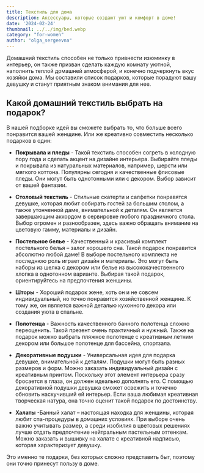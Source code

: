 ```yaml
---
title: Текстиль для дома
description: Аксессуары, которые создают уют и комфорт в доме!
date: '2024-02-24'
thumbnail: ../../img/bed.webp
category: "for-women"
author: "olga_sergeevna"
---
```


Домашний текстиль способен не только привнести изюминку в интерьер, он также призван сделать каждую комнату уютной, наполнить теплой домашней атмосферой, и конечно подчеркнуть вкус хозяйки дома. Мы составили список подарков, которые порадуют вашу девушку и станут приятным знаком внимания для нее.

## Какой домашний текстиль выбрать на подарок?

В нашей подборке идей вы сможете выбрать то, что больше всего понравится вашей женщине. Или же креативно совместить несколько подарков в один:

- **Покрывала и пледы** - Такой текстиль способен согреть в холодную пору года и сделать акцент на дизайне интерьера. Выбирайте пледы и покрывала из натуральных материалов, например, шерсти или мягкого коттона. Популярны сегодня и качественные флисовые пледы. Они могут быть однотонными или с декором. Выбор зависит от вашей фантазии.

- **Столовый текстиль** - Стильные скатерти и салфетки понравятся девушке, которая любит собирать гостей за большим столом, а также утонченной даме, внимательной к деталям. Он является завершающим аккордом в сервировке любого праздничного стола. Выбор огромен и разнообразен, здесь важно обращать внимание на цветовую гамму, материалы и дизайн.

- **Постельное белье** - Качественный и красивый комплект постельного белья – залог хорошего сна. Такой подарок понравится абсолютно любой даме! В выборе постельного комплекта не последнюю роль играет дизайн и материалы. Это могут быть наборы из шелка с декором или белье из высококачественного хлопка в однотонном варианте. Выбирая такой подарок, ориентируйтесь на предпочтения женщины.

- **Шторы** - Хороший подарок жене, хоть он и не совсем индивидуальный, но точно понравится хозяйственной женщине. К тому же, он является важной деталью кухонного декора или создания уюта в спальне.

- **Полотенца** - Важность качественного банного полотенца сложно переоценить. Такой презент очень практичный и нужный. Также на подарок можно выбрать пляжное полотенце с креативным летним декором или большое полотенце для бассейна, спортзала.

- **Декоративные подушки** - Универсальная идея для подарка девушке, внимательной к деталям. Подушки могут быть разных размеров и форм. Можно заказать индивидуальный дизайн с креативным принтом. Поскольку этот элемент интерьера сразу бросается в глаза, он должен идеально дополнять его. С помощью декоративной подушки девушка сможет освежить и точечно обновить наскучивший ей интерьер. Если ваша любимая креативная творческая натура, она точно оценит такой подарок по достоинству.
 
- **Халаты** -Банный халат – настоящая находка для женщины, которая любит спа-процедуры в домашних условиях. При выборе очень важно учитывать размер, а среди изобилия в цветовых решениях лучше отдать предпочтение нейтральным пастельным оттенкам. Можно заказать и вышивку на халате с креативной надписью, которая характеризует девушку.

Это именно те подарки, без которых сложно представить быт, поэтому они точно принесут пользу в доме.


